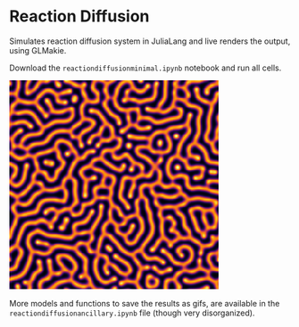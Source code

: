 # Reaction Diffusion

Simulates reaction diffusion system in JuliaLang and live renders the output, using GLMakie. 

Download the `reactiondiffusionminimal.ipynb` notebook and run all cells.  

![](./Model1-SteadyState-Stripes.png)

More models and functions to save the results as gifs, are available in the `reactiondiffusionancillary.ipynb` file (though very disorganized).